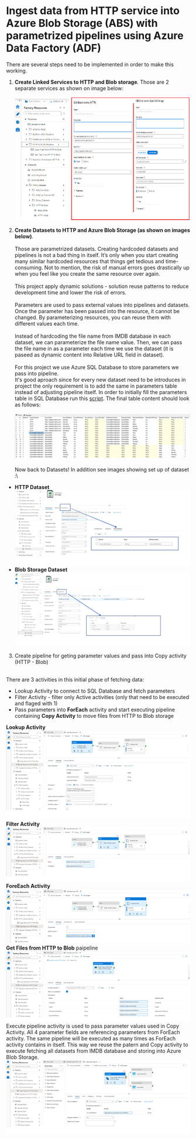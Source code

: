 # Ingest data from HTTP service into Azure Blob Storage (ABS) with parametrized pipelines using Azure Data Factory (ADF)

There are several steps need to be implemented in order to make this working. 

1.  **Create Linked Services to HTTP and Blob storage**. Those are 2 separate services as shown on image below:\
\
![storage account](images/HTTPToBlob/AdfHTTPBlob1.png)

2.  **Create Datasets to HTTP and Azure Blob Storage (as shown on images below)**.\
\
Those are parametrized datasets. Creating hardcoded datasets and pipelines is not a bad thing in itself. It’s only when you start creating many similar hardcoded resources that things get tedious and time-consuming. Not to mention, the risk of manual errors goes drastically up when you feel like you create the same resource over again. 
\
\
This project apply dynamic solutions - solution reuse patterns to reduce development time and lower the risk of errors.\
\
Parameters are used to pass external values into pipelines and  datasets. Once the parameter has been passed into the resource, it cannot be changed. By parameterizing resources, you can reuse them with different values each time.\
\
Instead of hardcoding the file name from IMDB database in each dataset, we can parameterize the file name value. Then, we can pass the file name in as a parameter each time we use the dataset (it is paseed as dynamic content into Relative URL field in dataset).\
\
For this project we use Azure SQL Database to store parameters we pass into pipeline. 
\
It's good aproach since for every new dataset need to be introduces in project the only requirement is to add the same in parameters table instead of adjusting pipeline itself. In order to initially fill the parameters table in SQL Database run this [script](). The final table content should look as follows:
\
\
![storage account](images/HTTPToBlob/AdfHTTPBlob11.png)\
\
Now back to Datasets! In addition see images showing set up of dataset :\
* **HTTP Dataset**
![storage account](images/HTTPToBlob/AdfHTTPBlob2.png)
* **Blob Storage Dataset**\
![storage account](images/HTTPToBlob/AdfHTTPBlob3.png)

3. Create pipeline for geting parameter values and pass into Copy activity (HTTP - Blob)

\
There are 3 activities in this initial phase of fetching data:
* Lookup Activity to connect to SQL Database and fetch parameters
* Filter Activity - filter only Active activities (only that need to be executed and flaged with 1)
* Pass parameters into **ForEach** activity and start executing pipeline containing **Copy Activity** to move files from HTTP to Blob storage

**Lookup Activity**
![storage account](images/HTTPToBlob/AdfHTTPBlob4.png)
**Filter Activity**
![storage account](images/HTTPToBlob/AdfHTTPBlob5.png)
**ForeEach Activity**
![storage account](images/HTTPToBlob/AdfHTTPBlob6.png)
**Get Files from HTTP to Blob** paipeline
![storage account](images/HTTPToBlob/AdfHTTPBlob7.png)
Execute pipeline activity is used to pass parameter values used in Copy Activity. All 4 parameter fields are referencing parameters from ForEach activity. The same pipeline will be executed as many times as ForEach activity contains in itself.
This way we reuse the patern and Copy activity to execute fetching all datasets from IMDB database and storing into Azure Blob Storage.
![storage account](images/HTTPToBlob/AdfHTTPBlob8.png)
